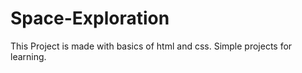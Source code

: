 # Space-Exploration
This Project is made with basics of html and css. 
Simple projects for learning.